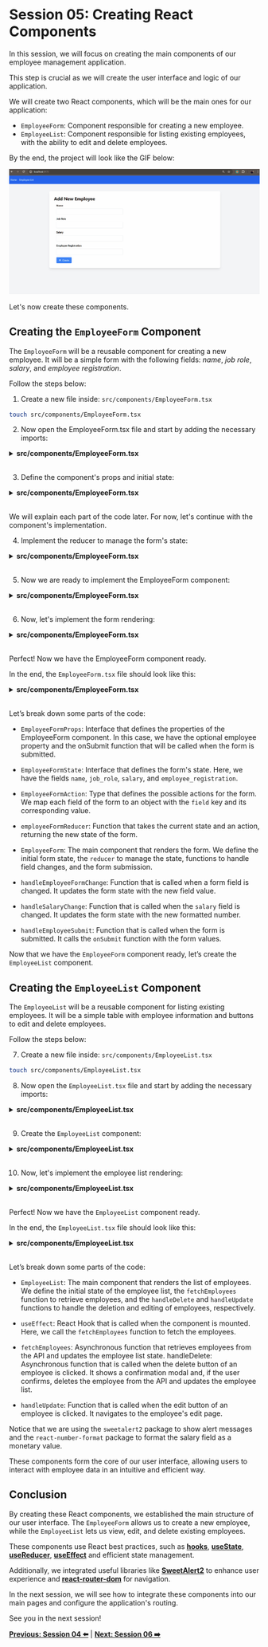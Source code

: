 # Session 05: Creating React Components

In this session, we will focus on creating the main components of our employee management application.

This step is crucial as we will create the user interface and logic of our application.

We will create two React components, which will be the main ones for our application:

- `EmployeeForm`: Component responsible for creating a new employee.
- `EmployeeList`: Component responsible for listing existing employees, with the ability to edit and delete employees.

By the end, the project will look like the GIF below:

![Frontend Project](../images/frontend-project.gif)

Let's now create these components.

## Creating the `EmployeeForm` Component

The `EmployeeForm` will be a reusable component for creating a new employee. It will be a simple form with the following fields: _name_, _job role_, _salary_, and _employee registration_.

Follow the steps below:

1. Create a new file inside: `src/components/EmployeeForm.tsx`

```bash
touch src/components/EmployeeForm.tsx
```

2. Now open the EmployeeForm.tsx file and start by adding the necessary imports:

<details><summary><b>src/components/EmployeeForm.tsx</b></summary>

```tsx	
import React, { useReducer } from 'react';
import { Employee } from '../types/employee.interface';
import { NumericFormat, NumericFormatProps } from 'react-number-format';
import { FaPlus, FaEdit } from 'react-icons/fa';
```

</details> 
<br/>

3. Define the component's props and initial state:
   
<details><summary><b>src/components/EmployeeForm.tsx</b></summary>

```tsx
interface EmployeeFormProps {
  employee?: Employee;
  onSubmit: (employee: Omit<Employee, 'id' | 'createdAt' | 'updatedAt'>) => void;
}

type EmployeeFormState = {
  name: string;
  job_role: string;
  salary: string;
  employee_registration: string;
};

type EmployeeFormAction = {
  [K in keyof EmployeeFormState]: { field: K; value: EmployeeFormState[K] };
}[keyof EmployeeFormState];
```

</details>
<br/>

We will explain each part of the code later. For now, let's continue with the component's implementation.

4. Implement the reducer to manage the form's state:
   
<details><summary><b>src/components/EmployeeForm.tsx</b></summary>

```tsx
const employeeFormReducer = (
  state: EmployeeFormState,
  action: EmployeeFormAction
): EmployeeFormState => {
  return {
    ...state,
    [action.field]: action.value,
  };
};
```

</details> 
<br/>

5. Now we are ready to implement the EmployeeForm component:

<details><summary><b>src/components/EmployeeForm.tsx</b></summary>

```tsx
export default function EmployeeForm({ employee, onSubmit }: EmployeeFormProps) {
  const initialEmployeeValues: EmployeeFormState = {
    name: employee?.name || '',
    job_role: employee?.job_role || '',
    salary: employee?.salary?.toString() || '',
    employee_registration: employee?.employee_registration?.toString() || '',
  };

  const [employeeFormValues, dispatch] = useReducer(
    employeeFormReducer,
    initialEmployeeValues
  );

  const { name, job_role, salary, employee_registration } = employeeFormValues;

  function handleEmployeeFormChange(
    event: React.ChangeEvent<HTMLInputElement>
  ) {
    const { name, value } = event.target;
    dispatch({ field: name as keyof EmployeeFormState, value });
  }

  const handleSalaryChange = (values: NumericFormatProps) => {
    const valueString = values.value ? values.value.toString() : '';
    dispatch({ field: 'salary', value: valueString });
  };

  const handleEmployeeSubmit = (event: React.FormEvent) => {
    event.preventDefault();
    onSubmit({
      name,
      job_role,
      salary: parseFloat(salary),
      employee_registration: parseInt(employee_registration, 10),
    });
  };

  // Form rendering omitted
}
```

</details>
<br/>

6. Now, let's implement the form rendering:
   
<details><summary><b>src/components/EmployeeForm.tsx</b></summary>

```tsx
return (
    <form onSubmit={handleEmployeeSubmit} className='max-w-md'>
      <div className='mb-4'>
        <label htmlFor='name' className='block mb-2 font-bold'>
          Name
        </label>
        <input
          type='text'
          id='name'
          name='name'
          value={name}
          onChange={handleEmployeeFormChange}
          required
          className='w-full px-3 py-2 border rounded'
        />
      </div>
      <div className='mb-4'>
        <label htmlFor='job_role' className='block mb-2 font-bold'>
          Job Role
        </label>
        <input
          type='text'
          id='job_role'
          name='job_role'
          value={job_role}
          onChange={handleEmployeeFormChange}
          required
          className='w-full px-3 py-2 border rounded'
        />
      </div>
      <div className='mb-4'>
        <label htmlFor='salary' className='block mb-2 font-bold'>
          Salary
        </label>
        <NumericFormat
          id='salary'
          name='salary'
          value={salary}
          onValueChange={handleSalaryChange}
          thousandSeparator={true}
          prefix={'$'}
          required
          className='w-full px-3 py-2 border rounded'
        />
      </div>
      <div className='mb-4'>
        <label htmlFor='employee_registration' className='block mb-2 font-bold'>
          Employee Registration
        </label>
        <input
          type='number'
          id='employee_registration'
          name='employee_registration'
          value={employee_registration}
          onChange={handleEmployeeFormChange}
          required
          className='w-full px-3 py-2 border rounded'
        />
      </div>
      <button
        type='submit'
        className='bg-blue-500 text-white px-4 py-2 rounded flex items-center space-x-2'
      >
        {employee ? (
          <>
            <FaEdit />
            <span>Update</span>
          </>
        ) : (
          <>
            <FaPlus />
            <span>Create</span>
          </>
        )}
      </button>
    </form>
  );
```

</details>
<br/>

Perfect! Now we have the EmployeeForm component ready.

In the end, the `EmployeeForm.tsx` file should look like this:

<details><summary><b>src/components/EmployeeForm.tsx</b></summary>

```tsx
import React, { useReducer } from 'react';
import { Employee } from '../types/employee.interface';

import { NumericFormat, NumericFormatProps } from 'react-number-format';
import { FaPlus, FaEdit } from 'react-icons/fa';

interface EmployeeFormProps {
  employee?: Employee;
  onSubmit: (
    employee: Omit<Employee, 'id' | 'createdAt' | 'updatedAt'>
  ) => void;
}

type EmployeeFormState = {
  name: string;
  job_role: string;
  salary: string;
  employee_registration: string;
};

type EmployeeFormAction = {
  [K in keyof EmployeeFormState]: { field: K; value: EmployeeFormState[K] };
}[keyof EmployeeFormState];

const employeeFormReducer = (
  state: EmployeeFormState,
  action: EmployeeFormAction
): EmployeeFormState => {
  return {
    ...state,
    [action.field]: action.value,
  };
};

export default function EmployeeForm({
  employee,
  onSubmit,
}: EmployeeFormProps) {
  const initialEmployeeValues: EmployeeFormState = {
    name: employee?.name || '',
    job_role: employee?.job_role || '',
    salary: employee?.salary?.toString() || '',
    employee_registration: employee?.employee_registration?.toString() || '',
  };

  const [employeeFormValues, dispatch] = useReducer(
    employeeFormReducer,
    initialEmployeeValues
  );

  const { name, job_role, salary, employee_registration } = employeeFormValues;

  function handleEmployeeFormChange(
    event: React.ChangeEvent<HTMLInputElement>
  ) {
    const { name, value } = event.target;
    dispatch({ field: name as keyof EmployeeFormState, value });
  }

  const handleSalaryChange = (values: NumericFormatProps) => {
    const valueString = values.value ? values.value.toString() : '';
    dispatch({ field: 'salary', value: valueString });
  };

  const handleEmployeeSubmit = (event: React.FormEvent) => {
    event.preventDefault();
    onSubmit({
      name,
      job_role,
      salary: parseFloat(salary),
      employee_registration: parseInt(employee_registration, 10),
    });
  };

  return (
    <form onSubmit={handleEmployeeSubmit} className='max-w-md'>
      <div className='mb-4'>
        <label htmlFor='name' className='block mb-2 font-bold'>
          Name
        </label>
        <input
          type='text'
          id='name'
          name='name'
          value={name}
          onChange={handleEmployeeFormChange}
          required
          className='w-full px-3 py-2 border rounded'
        />
      </div>
      <div className='mb-4'>
        <label htmlFor='job_role' className='block mb-2 font-bold'>
          Job Role
        </label>
        <input
          type='text'
          id='job_role'
          name='job_role'
          value={job_role}
          onChange={handleEmployeeFormChange}
          required
          className='w-full px-3 py-2 border rounded'
        />
      </div>
      <div className='mb-4'>
        <label htmlFor='salary' className='block mb-2 font-bold'>
          Salary
        </label>
        <NumericFormat
          id='salary'
          name='salary'
          value={salary}
          onValueChange={handleSalaryChange}
          thousandSeparator={true}
          prefix={'$'}
          required
          className='w-full px-3 py-2 border rounded'
        />
      </div>
      <div className='mb-4'>
        <label htmlFor='employee_registration' className='block mb-2 font-bold'>
          Employee Registration
        </label>
        <input
          type='number'
          id='employee_registration'
          name='employee_registration'
          value={employee_registration}
          onChange={handleEmployeeFormChange}
          required
          className='w-full px-3 py-2 border rounded'
        />
      </div>
      <button
        type='submit'
        className='bg-blue-500 text-white px-4 py-2 rounded flex items-center space-x-2'
      >
        {employee ? (
          <>
            <FaEdit />
            <span>Update</span>
          </>
        ) : (
          <>
            <FaPlus />
            <span>Create</span>
          </>
        )}
      </button>
    </form>
  );
}
```

</details>
<br/>

Let’s break down some parts of the code:

- `EmployeeFormProps`: Interface that defines the properties of the EmployeeForm component. In this case, we have the optional employee property and the onSubmit function that will be called when the form is submitted.
  
- `EmployeeFormState`: Interface that defines the form's state. Here, we have the fields `name`, `job_role`, `salary`, and `employee_registration`.
  
- `EmployeeFormAction`: Type that defines the possible actions for the form. We map each field of the form to an object with the `field` key and its corresponding value.
  
- `employeeFormReducer`: Function that takes the current state and an action, returning the new state of the form.
  
- `EmployeeForm`: The main component that renders the form. We define the initial form state, the `reducer` to manage the state, functions to handle field changes, and the form submission.

- `handleEmployeeFormChange`: Function that is called when a form field is changed. It updates the form state with the new field value.
  
- `handleSalaryChange`: Function that is called when the `salary` field is changed. It updates the form state with the new formatted number.
  
- `handleEmployeeSubmit`: Function that is called when the form is submitted. It calls the `onSubmit` function with the form values.

Now that we have the `EmployeeForm` component ready, let’s create the `EmployeeList` component.

## Creating the `EmployeeList` Component

The `EmployeeList` will be a reusable component for listing existing employees. It will be a simple table with employee information and buttons to edit and delete employees.

Follow the steps below:

7. Create a new file inside: `src/components/EmployeeList.tsx`

```bash
touch src/components/EmployeeList.tsx
```

8. Now open the `EmployeeList.tsx` file and start by adding the necessary imports:

<details><summary><b>src/components/EmployeeList.tsx</b></summary>

```tsx
import React, { useState, useEffect } from 'react';
import { useNavigate } from 'react-router-dom';
import { Employee } from '../types/employee.interface';
import { deleteEmployee, getEmployees } from '../services/employee.services';
import Swal from 'sweetalert2';
import { NumericFormat } from 'react-number-format';
import { FaEdit, FaTrash } from 'react-icons/fa';
```

</details>
<br/>

9. Create the `EmployeeList` component:

<details><summary><b>src/components/EmployeeList.tsx</b></summary>

```tsx
const EmployeeList: React.FC = () => {
  const [employees, setEmployees] = useState<Employee[]>([]);
  const navigate = useNavigate();

  useEffect(() => {
    fetchEmployees();
  }, []);

  const fetchEmployees = async () => {
    try {
      const data = await getEmployees();
      setEmployees(data);
    } catch (error) {
      console.error('Error fetching employees:', error);
      Swal.fire({
        title: 'Error!',
        text: 'There was a problem fetching employees',
        icon: 'error',
        confirmButtonText: 'OK',
      });
    }
  };

  const handleDelete = async (id: string) => {
    const result = await Swal.fire({
      title: 'Are you sure you want to delete this employee?',
      text: 'You will not be able to revert this!',
      icon: 'warning',
      showCancelButton: true,
      confirmButtonColor: '#3085d6',
      cancelButtonColor: '#d33',
      confirmButtonText: 'Yes, delete it!',
      cancelButtonText: 'No, cancel!',
    });

    if (result.isConfirmed) {
      try {
        await deleteEmployee(id);
        Swal.fire({
          title: 'Deleted!',
          text: 'Employee has been deleted.',
          icon: 'success',
        });
        fetchEmployees();
      } catch (error) {
        console.error('Error deleting employee:', error);
        Swal.fire({
          title: 'Error!',
          text: 'There was a problem deleting the employee',
          icon: 'error',
          confirmButtonText: 'OK',
        });
      }
    }
  };

  const handleUpdate = (id: string) => {
    navigate(`/update/${id}`);
  };

  // Employee list rendering omitted
};

export default EmployeeList;
```

</details>
<br/>

10. Now, let's implement the employee list rendering:

<details><summary><b>src/components/EmployeeList.tsx</b></summary>

```tsx
return (
    <div className='container mx-auto mt-8'>
      <table className='min-w-full bg-white border border-gray-300 shadow-lg'>
        <thead>
          <tr>
            <th className='py-2 px-4 border-b text-center'>Name</th>
            <th className='py-2 px-4 border-b text-center'>Job Role</th>
            <th className='py-2 px-4 border-b text-center'>Salary</th>
            <th className='py-2 px-4 border-b text-center'>Registration</th>
            <th className='py-2 px-4 border-b text-center'>Actions</th>
          </tr>
        </thead>
        <tbody>
          {employees.map((employee) => (
            <tr key={employee.id}>
              <td className='py-2 px-4 border-b text-center'>
                {employee.name}
              </td>
              <td className='py-2 px-4 border-b text-center'>
                {employee.job_role}
              </td>
              <td className='py-2 px-4 border-b text-center'>
                <NumericFormat
                  value={employee.salary}
                  displayType={'text'}
                  thousandSeparator={true}
                  prefix={'$'}
                />
              </td>
              <td className='py-2 px-4 border-b text-center'>
                {employee.employee_registration}
              </td>
              <td className='py-2 px-4 border-b text-center flex justify-center items-center'>
                <button
                  onClick={() => handleUpdate(employee.id)}
                  className='bg-blue-500 text-white px-2 py-1 rounded flex items-center justify-center'
                >
                  <FaEdit />
                </button>
                <button
                  onClick={() => handleDelete(employee.id)}
                  className='bg-red-500 text-white px-2 py-1 rounded flex items-center justify-center ml-2'
                >
                  <FaTrash />
                </button>
              </td>
            </tr>
          ))}
        </tbody>
      </table>
    </div>
  );
```

</details>
<br/>

Perfect! Now we have the `EmployeeList` component ready.

In the end, the `EmployeeList.tsx` file should look like this:

<details><summary><b>src/components/EmployeeList.tsx</b></summary>

```tsx
import React, { useState, useEffect } from 'react';
import { useNavigate } from 'react-router-dom';
import { Employee } from '../types/employee.interface';
import { deleteEmployee, getEmployees } from '../services/employee.services';

import Swal from 'sweetalert2';
import { NumericFormat } from 'react-number-format';
import { FaEdit, FaTrash } from 'react-icons/fa';

const EmployeeList: React.FC = () => {
  const [employees, setEmployees] = useState<Employee[]>([]);
  const navigate = useNavigate();

  useEffect(() => {
    fetchEmployees();
  }, []);

  const fetchEmployees = async () => {
    try {
      const data = await getEmployees();
      setEmployees(data);
    } catch (error) {
      console.error('Error fetching employees:', error);
      Swal.fire({
        title: 'Error!',
        text: 'There was a problem fetching employees',
        icon: 'error',
        confirmButtonText: 'OK',
      });
    }
  };

  const handleDelete = async (id: string) => {
    const result = await Swal.fire({
      title: 'Are you sure you want to delete this employee?',
      text: 'You will not be able to revert this!',
      icon: 'warning',
      showCancelButton: true,
      confirmButtonColor: '#3085d6',
      cancelButtonColor: '#d33',
      confirmButtonText: 'Yes, delete it!',
      cancelButtonText: 'No, cancel!',
    });

    if (result.isConfirmed) {
      try {
        await deleteEmployee(id);
        Swal.fire({
          title: 'Deleted!',
          text: 'Employee has been deleted.',
          icon: 'success',
        });
        fetchEmployees();
      } catch (error: unknown) {
        const err = error as Error;
        console.error(`Failed to delete employee: ${err.message}`);
        Swal.fire({
          title: 'Error!',
          text: 'There was a problem deleting the employee',
          icon: 'error',
          confirmButtonText: 'OK',
        });
      }
    } else if (result.dismiss === Swal.DismissReason.cancel) {
      Swal.fire({
        title: 'Cancelled',
        text: 'Employee deletion has been cancelled',
        icon: 'error',
      });
    }
  };

  const handleUpdate = (id: string) => {
    navigate(`/update/${id}`);
  };

  return (
    <div className='container mx-auto mt-8'>
      <table className='min-w-full bg-white border border-gray-300 shadow-lg'>
        <thead>
          <tr>
            <th className='py-2 px-4 border-b text-center'>Name</th>
            <th className='py-2 px-4 border-b text-center'>Job Role</th>
            <th className='py-2 px-4 border-b text-center'>Salary</th>
            <th className='py-2 px-4 border-b text-center'>Registration</th>
            <th className='py-2 px-4 border-b text-center'>Actions</th>
          </tr>
        </thead>
        <tbody>
          {employees.map((employee) => (
            <tr key={employee.id}>
              <td className='py-2 px-4 border-b text-center'>
                {employee.name}
              </td>
              <td className='py-2 px-4 border-b text-center'>
                {employee.job_role}
              </td>
              <td className='py-2 px-4 border-b text-center'>
                <NumericFormat
                  value={employee.salary}
                  displayType={'text'}
                  thousandSeparator={true}
                  prefix={'$'}
                />
              </td>
              <td className='py-2 px-4 border-b text-center'>
                {employee.employee_registration}
              </td>
              <td className='py-2 px-4 border-b text-center flex justify-center items-center'>
                <button
                  onClick={() => handleUpdate(employee.id)}
                  className='bg-blue-500 text-white px-2 py-1 rounded flex items-center justify-center'
                >
                  <FaEdit />
                </button>
                <button
                  onClick={() => handleDelete(employee.id)}
                  className='bg-red-500 text-white px-2 py-1 rounded flex items-center justify-center ml-2'
                >
                  <FaTrash />
                </button>
              </td>
            </tr>
          ))}
        </tbody>
      </table>
    </div>
  );
};

export default EmployeeList;
```

</details>
<br/>

Let’s break down some parts of the code:

- `EmployeeList`: The main component that renders the list of employees. We define the initial state of the employee list, the `fetchEmployees` function to retrieve employees, and the `handleDelete` and `handleUpdate` functions to handle the deletion and editing of employees, respectively.
  
- `useEffect`: React Hook that is called when the component is mounted. Here, we call the `fetchEmployees` function to fetch the employees.
  
- `fetchEmployees`: Asynchronous function that retrieves employees from the API and updates the employee list state.
handleDelete: Asynchronous function that is called when the delete button of an employee is clicked. It shows a confirmation modal and, if the user confirms, deletes the employee from the API and updates the employee list.

- `handleUpdate`: Function that is called when the edit button of an employee is clicked. It navigates to the employee's edit page.

Notice that we are using the `sweetalert2` package to show alert messages and the `react-number-format` package to format the salary field as a monetary value.

These components form the core of our user interface, allowing users to interact with employee data in an intuitive and efficient way.

## Conclusion

By creating these React components, we established the main structure of our user interface. The `EmployeeForm` allows us to create a new employee, while the `EmployeeList` lets us view, edit, and delete existing employees.

These components use React best practices, such as **[hooks](https://react.dev/reference/react/hooks)**, **[useState](https://react.dev/reference/react/useState)**, **[useReducer](https://react.dev/reference/react/useReducer)**, **[useEffect](https://react.dev/reference/react/useEffect)** and efficient state management. 

Additionally, we integrated useful libraries like **[SweetAlert2](https://sweetalert2.github.io/)** to enhance user experience and **[react-router-dom](https://www.npmjs.com/package/react-router-dom)** for navigation.

In the next session, we will see how to integrate these components into our main pages and configure the application's routing.

See you in the next session!

**[Previous: Session 04 ⬅️](04-session.md)** | **[Next: Session 06 ➡️](06-session.md)**